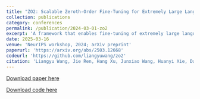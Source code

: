 ```yaml
---
title: "ZO2: Scalable Zeroth-Order Fine-Tuning for Extremely Large Language Models with Limited GPU Memory"
collection: publications
category: conferences
permalink: /publication/2024-03-01-zo2
excerpt: 'A framework that enables fine-tuning of extremely large language models on limited GPU memory through zeroth-order optimization and CPU-GPU offloading.'
date: 2025-03-16
venue: 'NeurIPS workshop, 2024; arXiv preprint'
paperurl: 'https://arxiv.org/abs/2503.12668'
codeurl: 'https://github.com/liangyuwang/zo2'
citation: 'Liangyu Wang, Jie Ren, Hang Xu, Junxiao Wang, Huanyi Xie, David E. Keyes, and Di Wang. (2025). &quot;ZO2: Scalable Zeroth-Order Fine-Tuning for Extremely Large Language Models with Limited GPU Memory.&quot; <i>arXiv preprint arXiv:2503.12668</i>'
---
```


[Download paper here](https://arxiv.org/abs/2503.12668)

[Download code here](https://github.com/liangyuwang/zo2) 
